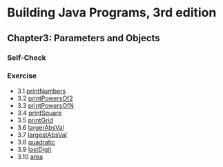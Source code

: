 # Building Java Programs, 3rd edition

## Chapter3: Parameters and Objects

### Self-Check



### Exercise
* 3.1  [printNumbers](printNumbers.java)
* 3.2  [printPowersOf2](printPowersOf2.java)
* 3.3  [printPowersOfN](printPowersOfN.java)
* 3.4  [printSquare](printSquare.java)
* 3.5  [printGrid](printGrid.java)
* 3.6  [largerAbsVal](largerAbsVal.java)
* 3.7  [largestAbsVal](largestAbsVal.java)
* 3.8  [quadratic](quadratic.java)
* 3.9  [lastDigit](lastDigit.java)
* 3.10 [area](area.java)
